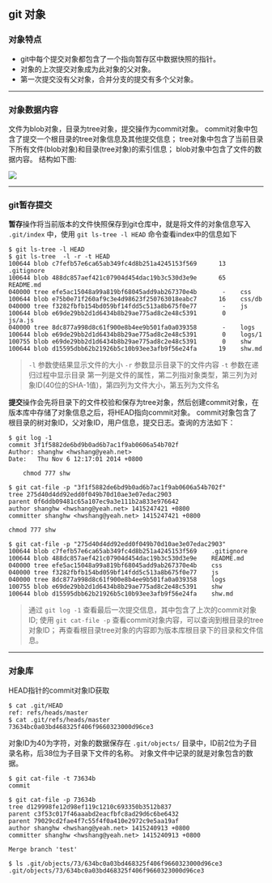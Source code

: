 ## git 对象

### 对象特点

 - git中每个提交对象都包含了一个指向暂存区中数据快照的指针。
 - 对象的上次提交对象成为此对象的父对象。
 - 第一次提交没有父对象，合并分支的提交有多个父对象。

---

### 对象数据内容

文件为blob对象，目录为tree对象，提交操作为commit对象。
commit对象中包含了提交一个根目录的tree对象信息及其他提交信息；
tree对象中包含了当前目录下所有文件(blob对象)和目录(tree对象)的索引信息；
blob对象中包含了文件的数据内容。
结构如下图:

![](http://git-scm.com/figures/18333fig0301-tn.png)

---

###  git暂存提交

**暂存**操作将当前版本的文件快照保存到git仓库中，就是将文件的对象信息写入 `.git/index` 中，使用 `git ls-tree -l HEAD` 命令查看index中的信息如下

```
$ git ls-tree -l HEAD
$ git ls-tree  -l -r -t HEAD
100644 blob c7fefb57e6ca65ab349fc4d8b251a4245153f569      13	.gitignore
100644 blob 488dc857aef421c07904d454dac19b3c530d3e9e      65	README.md
040000 tree efe5ac15048a99a819bf68045add9ab267370e4b       -	css
100644 blob e75b0e71f260af9c3e4d98623f250763018eabc7      16	css/db
040000 tree f3282fbfb154bd059bf14fdd5c513a8b675f0e77       -	js
100644 blob e69de29bb2d1d6434b8b29ae775ad8c2e48c5391       0	js/a.js
040000 tree 8dc877a998d8c61f900e8b4ee9b501fa0a039358       -	logs
100644 blob e69de29bb2d1d6434b8b29ae775ad8c2e48c5391       0	logs/1
100755 blob e69de29bb2d1d6434b8b29ae775ad8c2e48c5391       0	shw
100644 blob d15595dbb62b21926b5c10b93ee3afb9f56e24fa      19	shw.md
```

> `-l` 参数使结果显示文件的大小
> `-r` 参数显示目录下的文件内容
> `-t` 参数在递归过程中显示目录
> 第一列是文件的属性，第二列指对象类型，第三列为对象ID(40位的SHA-1值)，第四列为文件大小，第五列为文件名

**提交**操作会先将目录下的文件校验和保存为tree对象，然后创建commit对象，在版本库中存储了对象信息之后，将HEAD指向commit对象。
commit对象包含了根目录的树对象ID，父对象ID，用户信息，提交日志。查询的方法如下：

```
$ git log -1
commit 3f1f5882de6bd9b0ad6b7ac1f9ab0606a54b702f
Author: shanghw <hwshang@yeah.net>
Date:   Thu Nov 6 12:17:01 2014 +0800

    chmod 777 shw
    
$ git cat-file -p "3f1f5882de6bd9b0ad6b7ac1f9ab0606a54b702f"
tree 275d40d4dd92edd0f049b70d10ae3e07edac2903
parent 0f6ddb09481c65a107ec9a3e111b2a833e976642
author shanghw <hwshang@yeah.net> 1415247421 +0800
committer shanghw <hwshang@yeah.net> 1415247421 +0800

chmod 777 shw

$ git cat-file -p "275d40d4dd92edd0f049b70d10ae3e07edac2903"
100644 blob c7fefb57e6ca65ab349fc4d8b251a4245153f569	.gitignore
100644 blob 488dc857aef421c07904d454dac19b3c530d3e9e	README.md
040000 tree efe5ac15048a99a819bf68045add9ab267370e4b	css
040000 tree f3282fbfb154bd059bf14fdd5c513a8b675f0e77	js
040000 tree 8dc877a998d8c61f900e8b4ee9b501fa0a039358	logs
100755 blob e69de29bb2d1d6434b8b29ae775ad8c2e48c5391	shw
100644 blob d15595dbb62b21926b5c10b93ee3afb9f56e24fa	shw.md
```

> 通过 `git log -1` 查看最后一次提交信息，其中包含了上次的commit对象ID;
> 使用 `git cat-file -p` 查看commit对象内容，可以查询到根目录的tree对象ID；
> 再查看根目录tree对象的内容即为版本库根目录下的目录和文件信息。

---

### 对象库

HEAD指针的commit对象ID获取

```
$ cat .git/HEAD 
ref: refs/heads/master
$ cat .git/refs/heads/master 
73634bc0a03bd468325f406f9660323000d96ce3
```

对象ID为40为字符，对象的数据保存在 `.git/objects/` 目录中，ID前2位为子目录名称，后38位为子目录下文件的名称。
对象文件中记录的就是对象包含的数据。

```
$ git cat-file -t 73634b
commit

$ git cat-file -p 73634b
tree d129998fe12d98ef119c1210c693350b3512b837
parent c3f53c017f46aaabd2eacfbfc8ad29d6c6be6432
parent 79029cd2fae4f7c55f4f0a410e2972c9e5aa19af
author shanghw <hwshang@yeah.net> 1415240913 +0800
committer shanghw <hwshang@yeah.net> 1415240913 +0800

Merge branch 'test'

$ ls .git/objects/73/634bc0a03bd468325f406f9660323000d96ce3 
.git/objects/73/634bc0a03bd468325f406f9660323000d96ce3
```
